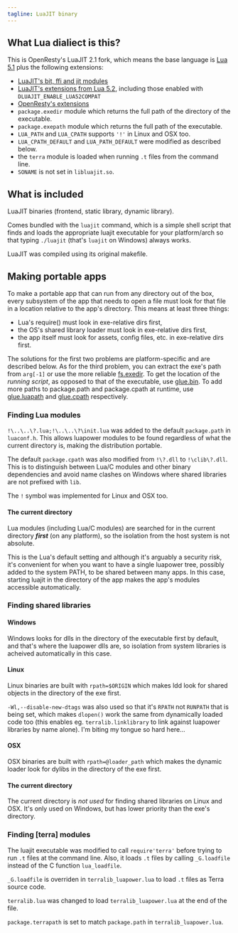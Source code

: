 ```yaml
---
tagline: LuaJIT binary
---
```


## What Lua dialiect is this?

This is OpenResty's LuaJIT 2.1 fork, which means the base language is
[Lua 5.1](http://www.lua.org/manual/5.1/manual.html) plus the following
extensions:

  * [LuaJIT's bit, ffi and jit modules](http://luajit.org/extensions.html#modules)
  * [LuaJIT's extensions from Lua 5.2](http://luajit.org/extensions.html#lua52),
    including those enabled with `DLUAJIT_ENABLE_LUA52COMPAT`
  * [OpenResty's extensions](https://github.com/openresty/luajit2#openresty-extensions)
  * `package.exedir` module which returns the full path of the directory of the executable.
  * `package.exepath` module which returns the full path of the executable.
  * `LUA_PATH` and `LUA_CPATH` supports `'!'` in Linux and OSX too.
  * `LUA_CPATH_DEFAULT` and `LUA_PATH_DEFAULT` were modified as described below.
  * the `terra` module is loaded when running `.t` files from the command line.
  * `SONAME` is not set in `libluajit.so`.

## What is included

LuaJIT binaries (frontend, static library, dynamic library).

Comes bundled with the `luajit` command, which is a simple shell script that
finds and loads the appropriate luajit executable for your platform/arch so
that typing `./luajit` (that's `luajit` on Windows) always works.

LuaJIT was compiled using its original makefile.

## Making portable apps

To make a portable app that can run from any directory out of the box, every
subsystem of the app that needs to open a file must look for that file in
a location relative to the app's directory. This means at least three things:

 * Lua's require() must look in exe-relative dirs first,
 * the OS's shared library loader must look in exe-relative dirs first,
 * the app itself must look for assets, config files, etc. in exe-relative
 dirs first.

The solutions for the first two problems are platform-specific and
are described below. As for the third problem, you can extract the exe's
path from `arg[-1]` or use the more reliable [fs.exedir]. To get the location
of the _running script_, as opposed to that of the executable, use [glue.bin].
To add more paths to package.path and package.cpath at runtime, use
[glue.luapath] and [glue.cpath] respectively.

### Finding Lua modules

`!\..\..\?.lua;!\..\..\?\init.lua` was added to the default `package.path`
in `luaconf.h`. This allows luapower modules to be found regardless of what
the current directory is, making the distribution portable.

The default `package.cpath` was also modified from `!\?.dll` to `!\clib\?.dll`.
This is to distinguish between Lua/C modules and other binary dependencies
and avoid name clashes on Windows where shared libraries are not prefixed
with `lib`.

The `!` symbol was implemented for Linux and OSX too.

#### The current directory

Lua modules (including Lua/C modules) are searched for in the current
directory ___first___ (on any platform), so the isolation from the host
system is not absolute.

This is the Lua's default setting and although it's arguably a security risk,
it's convenient for when you want to have a single luapower tree, possibly
added to the system PATH, to be shared between many apps. In this case,
starting luajit in the directory of the app makes the app's modules
accessible automatically.

### Finding shared libraries

#### Windows

Windows looks for dlls in the directory of the executable first by default,
and that's where the luapower dlls are, so isolation from system libraries
is acheived automatically in this case.

#### Linux

Linux binaries are built with `rpath=$ORIGIN` which makes ldd look for
shared objects in the directory of the exe first.

`-Wl,--disable-new-dtags` was also used so that it's `RPATH` not `RUNPATH`
that is being set, which makes `dlopen()` work the same from dynamically
loaded code too (this enables eg. `terralib.linklibrary` to link against
luapower libraries by name alone). I'm biting my tongue so hard here...

#### OSX

OSX binaries are built with `rpath=@loader_path` which makes the
dynamic loader look for dylibs in the directory of the exe first.

#### The current directory

The current directory is _not used_ for finding shared libraries
on Linux and OSX. It's only used on Windows, but has lower priority
than the exe's directory.

### Finding [terra] modules

The luajit executable was modified to call `require'terra'` before trying
to run `.t` files at the command line. Also, it loads `.t` files by calling
`_G.loadfile` instead of the C function `lua_loadfile`.

`_G.loadfile` is overriden in `terralib_luapower.lua` to load `.t` files
as Terra source code.

`terralib.lua` was changed to load `terralib_luapower.lua` at the end of the file.

`package.terrapath` is set to match `package.path` in `terralib_luapower.lua`.

[glue.bin]:     glue#glue.bin
[glue.luapath]: glue#glue.luapath
[glue.cpath]:   glue#glue.cpath
[fs.exedir]:    fs#fs.exedir

